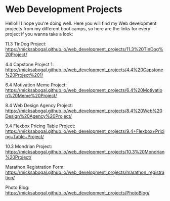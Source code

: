 
<h1>Web Development Projects</h1>

Hello!!! I hope you're doing well. Here you will find my Web development projects from my different boot camps, so here are the links for every project if you wanna take a look: 

11.3 TinDog Project: https://micksabogal.github.io/web_development_projects/11.3%20TinDog%20Project/

4.4 Capstone Project 1:
https://micksabogal.github.io/web_development_projects/4.4%20Capstone%20Project%201/

6.4 Motivation Meme Project:
https://micksabogal.github.io/web_development_projects/6.4%20Motivation%20Meme%20Project/

8.4 Web Design Agency Project:
https://micksabogal.github.io/web_development_projects/8.4%20Web%20Design%20Agency%20Project/

9.4 Flexbox Pricing Table Project:
https://micksabogal.github.io/web_development_projects/9.4+Flexbox+Pricing+Table+Project/

10.3 Mondrian Project:
https://micksabogal.github.io/web_development_projects/10.3%20Mondrian%20Project/

Marathon Registration Form:
https://micksabogal.github.io/web_development_projects/marathon_registration/

Photo Blog:
https://micksabogal.github.io/web_development_projects/PhotoBlog/
